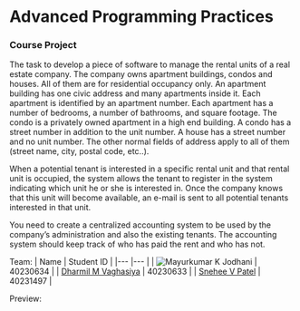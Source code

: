 # Advanced Programming Practices
### Course Project 

The task to develop a piece of software to manage the rental units of a real estate
company. The company owns apartment buildings, condos and houses. All of them are for residential
occupancy only. An apartment building has one civic address and many apartments inside it. Each
apartment is identified by an apartment number. Each apartment has a number of bedrooms, a number
of bathrooms, and square footage. The condo is a privately owned apartment in a high end building. A
condo has a street number in addition to the unit number. A house has a street number and no unit
number. The other normal fields of address apply to all of them (street name, city, postal code, etc..).

When a potential tenant is interested in a specific rental unit and that rental unit is occupied, the system
allows the tenant to register in the system indicating which unit he or she is interested in. Once the
company knows that this unit will become available, an e-mail is sent to all potential tenants interested
in that unit.

You need to create a centralized accounting system to be used by the company’s administration and
also the existing tenants. The accounting system should keep track of who has paid the rent and who
has not.

Team:
|  Name 	|  Student ID 	|
|---	|---	|
|  ![Mayurkumar K Jodhani](https://github.com/mkjodhani) 	| 40230634  	|
|   [Dharmil M Vaghasiya](https://github.com/dharmil3675)	|  40230633 	|
|   [Snehee V Patel](https://github.com/Snehee2901) 	|   40231497	|

Preview:

